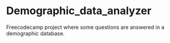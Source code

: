 # Demographic_data_analyzer
Freecodecamp project where some questions are answered in a demographic database.
